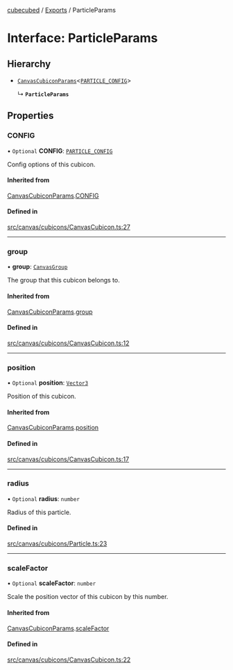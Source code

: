 [cubecubed](/reference/README.md) / [Exports](/reference/modules.md) / ParticleParams

# Interface: ParticleParams

## Hierarchy

- [`CanvasCubiconParams`](/reference/interfaces/CanvasCubiconParams.md)<[`PARTICLE_CONFIG`](/reference/interfaces/PARTICLE_CONFIG.md)\>

  ↳ **`ParticleParams`**

## Properties

### CONFIG

• `Optional` **CONFIG**: [`PARTICLE_CONFIG`](/reference/interfaces/PARTICLE_CONFIG.md)

Config options of this cubicon.

#### Inherited from

[CanvasCubiconParams](/reference/interfaces/CanvasCubiconParams.md).[CONFIG](/reference/interfaces/CanvasCubiconParams.md#config)

#### Defined in

[src/canvas/cubicons/CanvasCubicon.ts:27](https://github.com/imaphatduc/cubecubed/blob/cb0c39f/src/canvas/cubicons/CanvasCubicon.ts#L27)

___

### group

• **group**: [`CanvasGroup`](/reference/classes/CanvasGroup.md)

The group that this cubicon belongs to.

#### Inherited from

[CanvasCubiconParams](/reference/interfaces/CanvasCubiconParams.md).[group](/reference/interfaces/CanvasCubiconParams.md#group)

#### Defined in

[src/canvas/cubicons/CanvasCubicon.ts:12](https://github.com/imaphatduc/cubecubed/blob/cb0c39f/src/canvas/cubicons/CanvasCubicon.ts#L12)

___

### position

• `Optional` **position**: [`Vector3`](/reference/classes/Vector3.md)

Position of this cubicon.

#### Inherited from

[CanvasCubiconParams](/reference/interfaces/CanvasCubiconParams.md).[position](/reference/interfaces/CanvasCubiconParams.md#position)

#### Defined in

[src/canvas/cubicons/CanvasCubicon.ts:17](https://github.com/imaphatduc/cubecubed/blob/cb0c39f/src/canvas/cubicons/CanvasCubicon.ts#L17)

___

### radius

• `Optional` **radius**: `number`

Radius of this particle.

#### Defined in

[src/canvas/cubicons/Particle.ts:23](https://github.com/imaphatduc/cubecubed/blob/cb0c39f/src/canvas/cubicons/Particle.ts#L23)

___

### scaleFactor

• `Optional` **scaleFactor**: `number`

Scale the position vector of this cubicon by this number.

#### Inherited from

[CanvasCubiconParams](/reference/interfaces/CanvasCubiconParams.md).[scaleFactor](/reference/interfaces/CanvasCubiconParams.md#scalefactor)

#### Defined in

[src/canvas/cubicons/CanvasCubicon.ts:22](https://github.com/imaphatduc/cubecubed/blob/cb0c39f/src/canvas/cubicons/CanvasCubicon.ts#L22)

